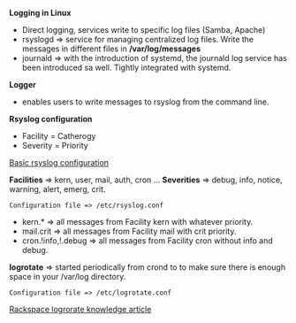 **Logging in Linux**
  * Direct logging, services write to specific log files (Samba, Apache)
  * rsyslogd => service for managing centralized log files. Write the messages in different files in **/var/log/messages**
  * journald => with the introduction of systemd, the journald log service has been introduced sa well. Tightly integrated with systemd.
  
 **Logger**
   * enables users to write messages to rsyslog from the command line.
   
 **Rsyslog configuration**
   * Facility = Catherogy
   * Severity = Priority
   
   [Basic rsyslog configuration](https://access.redhat.com/documentation/en-US/Red_Hat_Enterprise_Linux/7/html/System_Administrators_Guide/s1-basic_configuration_of_rsyslog.html)    
    
**Facilities** => kern, user, mail, auth, cron ...
**Severities** => debug, info, notice, warning, alert, emerg, crit.

    Configuration file => /etc/rsyslog.conf

  * kern.* => all messages from Facility kern with whatever priority. 
  * mail.crit => all messages from Facility mail with crit priority.
  * cron.!info,!.debug => all messages from Facility cron without info and debug.
  
**logrotate** => started periodically from crond to to make sure there is enough space in your /var/log directory.

    Configuration file => /etc/logrotate.conf 


[Rackspace logrorate knowledge article](https://support.rackspace.com/how-to/understanding-logrotate-utility/)    